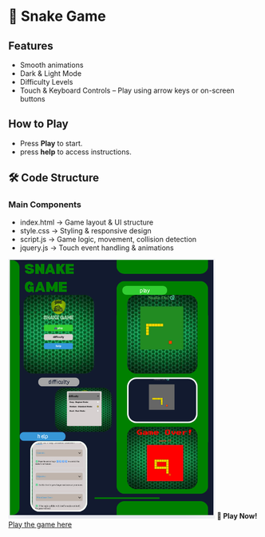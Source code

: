 # 🐍 Snake Game
## Features
- Smooth animations
- Dark & Light Mode
- Difficulty Levels
- Touch & Keyboard Controls – Play using arrow keys or on-screen buttons
## How to Play
- Press **Play** to start.
- press **help** to access instructions.
## 🛠 Code Structure
### Main Components
 - index.html → Game layout & UI structure
 - style.css → Styling & responsive design
 - script.js → Game logic, movement, collision detection
 - jquery.js → Touch event handling & animations
 
![image alt](https://github.com/bpmfMohammedAbdu/snacke-game/blob/f2657184c3adf266862b18c4d3811bfecb504cbd/Screenshot%202025-05-10%20010853.png)
     **🐍 Play  Now!**
 [Play the game here](https://bpmfmohammedabdu.github.io/snake-game/)

